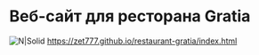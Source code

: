 # Веб-сайт для ресторана Gratia
![N|Solid](http://imglink.ru/pictures/24-05-18/a8b74f41d672c2ae25f4eb3fcd1bd555.jpg)
https://zet777.github.io/restaurant-gratia/index.html
